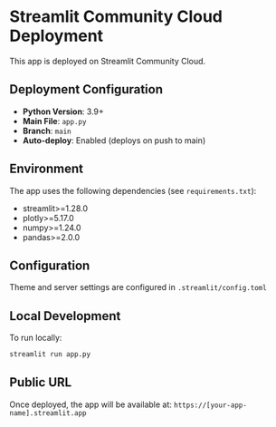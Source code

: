 # Streamlit Community Cloud Deployment

This app is deployed on Streamlit Community Cloud.

## Deployment Configuration

- **Python Version**: 3.9+
- **Main File**: `app.py`
- **Branch**: `main`
- **Auto-deploy**: Enabled (deploys on push to main)

## Environment

The app uses the following dependencies (see `requirements.txt`):
- streamlit>=1.28.0
- plotly>=5.17.0
- numpy>=1.24.0
- pandas>=2.0.0

## Configuration

Theme and server settings are configured in `.streamlit/config.toml`

## Local Development

To run locally:
```bash
streamlit run app.py
```

## Public URL

Once deployed, the app will be available at:
`https://[your-app-name].streamlit.app`
